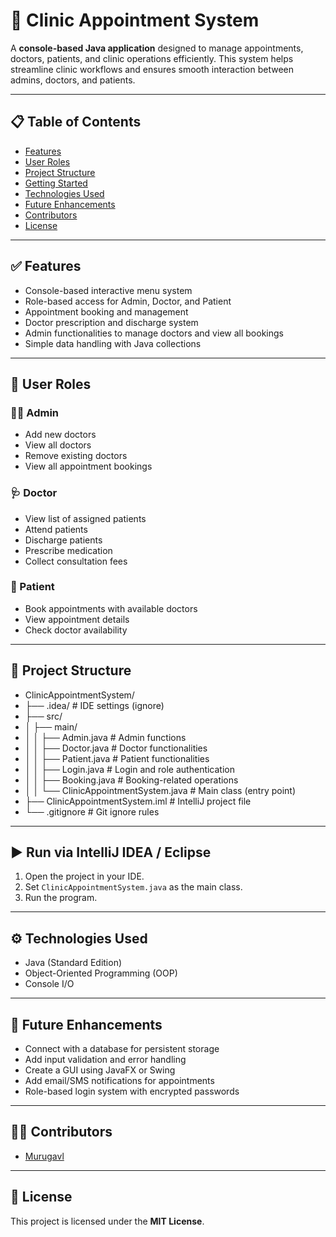 # 🏥 Clinic Appointment System

A **console-based Java application** designed to manage appointments, doctors, patients, and clinic operations efficiently. This system helps streamline clinic workflows and ensures smooth interaction between admins, doctors, and patients.

---

## 📋 Table of Contents

- [Features](#-features)
- [User Roles](#-user-roles)
- [Project Structure](#-project-structure)
- [Getting Started](#-getting-started)
- [Technologies Used](#-technologies-used)
- [Future Enhancements](#-future-enhancements)
- [Contributors](#-contributors)
- [License](#-license)

---

## ✅ Features

- Console-based interactive menu system
- Role-based access for Admin, Doctor, and Patient
- Appointment booking and management
- Doctor prescription and discharge system
- Admin functionalities to manage doctors and view all bookings
- Simple data handling with Java collections

---

## 👥 User Roles

### 🧑‍💼 Admin
- Add new doctors
- View all doctors
- Remove existing doctors
- View all appointment bookings

### 🩺 Doctor
- View list of assigned patients
- Attend patients
- Discharge patients
- Prescribe medication
- Collect consultation fees

### 👤 Patient
- Book appointments with available doctors
- View appointment details
- Check doctor availability

---

## 📂 Project Structure

- ClinicAppointmentSystem/
- ├── .idea/ # IDE settings (ignore)
- ├── src/
- │ ├── main/
- │ │ ├── Admin.java # Admin functions
- │ │ ├── Doctor.java # Doctor functionalities
- │ │ ├── Patient.java # Patient functionalities
- │ │ ├── Login.java # Login and role authentication
- │ │ ├── Booking.java # Booking-related operations
- │ │ └── ClinicAppointmentSystem.java # Main class (entry point)
- ├── ClinicAppointmentSystem.iml # IntelliJ project file
- └── .gitignore # Git ignore rules


---

## ▶️ Run via IntelliJ IDEA / Eclipse

1. Open the project in your IDE.
2. Set `ClinicAppointmentSystem.java` as the main class.
3. Run the program.

---

## ⚙️ Technologies Used

- Java (Standard Edition)
- Object-Oriented Programming (OOP)
- Console I/O

---

## 🔮 Future Enhancements

- Connect with a database for persistent storage
- Add input validation and error handling
- Create a GUI using JavaFX or Swing
- Add email/SMS notifications for appointments
- Role-based login system with encrypted passwords

---

## 👨‍💻 Contributors

- [Murugavl](https://github.com/Murugavl)

---

## 📄 License

This project is licensed under the **MIT License**.
